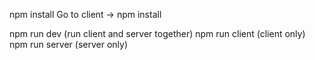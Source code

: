 npm install
Go to client -> npm install

npm run dev (run client and server together)
npm run client (client only)
npm run server (server only)
